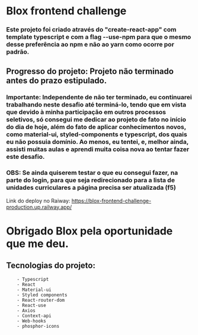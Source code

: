 # Blox frontend challenge

### Este projeto foi criado através do "create-react-app" com template typescript e com a flag --use-npm para que o mesmo desse preferência ao npm e não ao yarn como ocorre por padrão.

## Progresso do projeto: Projeto não terminado antes do prazo estipulado.

### Importante: Independente de não ter terminado, eu continuarei trabalhando neste desafio até terminá-lo, tendo que em vista que devido à minha participação em outros processos seletivos, só consegui me dedicar ao projeto de fato no início do dia de hoje, além do fato de aplicar conhecimentos novos, como material-ui, styled-components e typescript, dos quais eu não possuia domínio. Ao menos, eu tentei, e, melhor ainda, assisti muitas aulas e aprendi muita coisa nova ao tentar fazer este desafio.

### OBS: Se ainda quiserem testar o que eu consegui fazer, na parte do login, para que seja redirecionado para a lista de unidades curriculares a página precisa ser atualizada (f5)

Link do deploy no Raiway: https://blox-frontend-challenge-production.up.railway.app/

# Obrigado Blox pela oportunidade que me deu.

## Tecnologias do projeto:

        - Typescript
        - React
        - Material-ui
        - Styled components
        - React-router-dom
        - React-use
        - Axios
        - Context-api
        - Web-hooks
        - phosphor-icons

